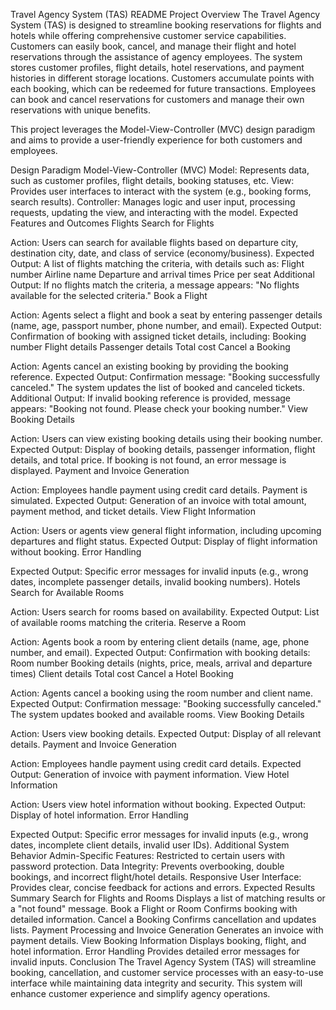 Travel Agency System (TAS) README
Project Overview
The Travel Agency System (TAS) is designed to streamline booking reservations for flights and hotels while offering comprehensive customer service capabilities. Customers can easily book, cancel, and manage their flight and hotel reservations through the assistance of agency employees. The system stores customer profiles, flight details, hotel reservations, and payment histories in different storage locations. Customers accumulate points with each booking, which can be redeemed for future transactions. Employees can book and cancel reservations for customers and manage their own reservations with unique benefits.

This project leverages the Model-View-Controller (MVC) design paradigm and aims to provide a user-friendly experience for both customers and employees.

Design Paradigm
Model-View-Controller (MVC)
Model: Represents data, such as customer profiles, flight details, booking statuses, etc.
View: Provides user interfaces to interact with the system (e.g., booking forms, search results).
Controller: Manages logic and user input, processing requests, updating the view, and interacting with the model.
Expected Features and Outcomes
Flights
Search for Flights

Action: Users can search for available flights based on departure city, destination city, date, and class of service (economy/business).
Expected Output: A list of flights matching the criteria, with details such as:
Flight number
Airline name
Departure and arrival times
Price per seat
Additional Output: If no flights match the criteria, a message appears: "No flights available for the selected criteria."
Book a Flight

Action: Agents select a flight and book a seat by entering passenger details (name, age, passport number, phone number, and email).
Expected Output: Confirmation of booking with assigned ticket details, including:
Booking number
Flight details
Passenger details
Total cost
Cancel a Booking

Action: Agents cancel an existing booking by providing the booking reference.
Expected Output: Confirmation message: "Booking successfully canceled." The system updates the list of booked and canceled tickets.
Additional Output: If invalid booking reference is provided, message appears: "Booking not found. Please check your booking number."
View Booking Details

Action: Users can view existing booking details using their booking number.
Expected Output: Display of booking details, passenger information, flight details, and total price. If booking is not found, an error message is displayed.
Payment and Invoice Generation

Action: Employees handle payment using credit card details. Payment is simulated.
Expected Output: Generation of an invoice with total amount, payment method, and ticket details.
View Flight Information

Action: Users or agents view general flight information, including upcoming departures and flight status.
Expected Output: Display of flight information without booking.
Error Handling

Expected Output: Specific error messages for invalid inputs (e.g., wrong dates, incomplete passenger details, invalid booking numbers).
Hotels
Search for Available Rooms

Action: Users search for rooms based on availability.
Expected Output: List of available rooms matching the criteria.
Reserve a Room

Action: Agents book a room by entering client details (name, age, phone number, and email).
Expected Output: Confirmation with booking details:
Room number
Booking details (nights, price, meals, arrival and departure times)
Client details
Total cost
Cancel a Hotel Booking

Action: Agents cancel a booking using the room number and client name.
Expected Output: Confirmation message: "Booking successfully canceled." The system updates booked and available rooms.
View Booking Details

Action: Users view booking details.
Expected Output: Display of all relevant details.
Payment and Invoice Generation

Action: Employees handle payment using credit card details.
Expected Output: Generation of invoice with payment information.
View Hotel Information

Action: Users view hotel information without booking.
Expected Output: Display of hotel information.
Error Handling

Expected Output: Specific error messages for invalid inputs (e.g., wrong dates, incomplete client details, invalid user IDs).
Additional System Behavior
Admin-Specific Features: Restricted to certain users with password protection.
Data Integrity: Prevents overbooking, double bookings, and incorrect flight/hotel details.
Responsive User Interface: Provides clear, concise feedback for actions and errors.
Expected Results Summary
Search for Flights and Rooms
Displays a list of matching results or a "not found" message.
Book a Flight or Room
Confirms booking with detailed information.
Cancel a Booking
Confirms cancellation and updates lists.
Payment Processing and Invoice Generation
Generates an invoice with payment details.
View Booking Information
Displays booking, flight, and hotel information.
Error Handling
Provides detailed error messages for invalid inputs.
Conclusion
The Travel Agency System (TAS) will streamline booking, cancellation, and customer service processes with an easy-to-use interface while maintaining data integrity and security. This system will enhance customer experience and simplify agency operations.
